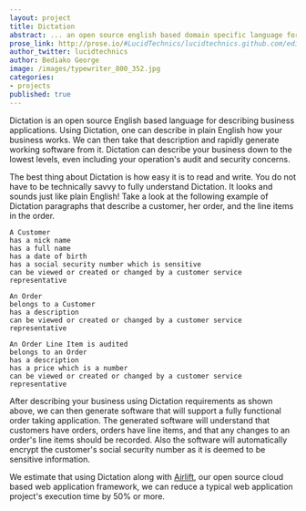 ```yaml
---
layout: project
title: Dictation
abstract: ... an open source english based domain specific language for describing business applications.
prose_link: http://prose.io/#LucidTechnics/lucidtechnics.github.com/edit/master/_posts/projects/0100-01-02-dictation.md
author_twitter: lucidtechnics
author: Bediako George
image: /images/typewriter_800_352.jpg
categories:
- projects
published: true
---
```


Dictation is an open source English based language for describing business applications.  Using Dictation, one can describe in plain English how your business works.  We can then take that description and rapidly generate working software from it.  Dictation can describe your business down to the lowest levels, even including your operation's audit and security concerns.

The best thing about Dictation is how easy it is to read and write. You do not have to be technically savvy to fully understand Dictation.  It looks and sounds just like plain English!  Take a look at the following example of Dictation paragraphs that describe a customer, her order, and the line items in the order.

    A Customer
    has a nick name
    has a full name
    has a date of birth
    has a social security number which is sensitive
    can be viewed or created or changed by a customer service representative

    An Order
    belongs to a Customer
    has a description
    can be viewed or created or changed by a customer service representative

    An Order Line Item is audited
    belongs to an Order
    has a description
    has a price which is a number
    can be viewed or created or changed by a customer service representative

After describing your business using Dictation requirements as shown above, we can then generate software that will support a fully functional order taking application.  The generated software will understand that customers have orders, orders have line items, and that any changes to an order's line items should be recorded.  Also the software will automatically encrypt the customer's social security number as it is deemed to be sensitive information.

We estimate that using Dictation along with <a href="http://lucidtechnics.github.com/projects/airlift.html">Airlift</a>, our open source cloud based web application framework, we can reduce a typical web application project's execution time by 50% or more.